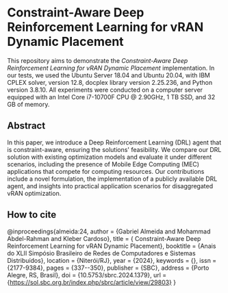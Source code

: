 # Constraint-Aware Deep Reinforcement Learning for vRAN Dynamic Placement

This repository aims to demonstrate the *Constraint-Aware Deep Reinforcement Learning for vRAN Dynamic Placement* implementation. In our tests, we used the Ubuntu Server 18.04 and Ubuntu 20.04, with IBM CPLEX solver, version 12.8, docplex library version 2.25.236, and Python version 3.8.10. All experiments were conducted on a computer server equipped with an Intel Core i7-10700F CPU @ 2.90GHz, 1 TB SSD, and 32 GB of memory.

## Abstract

In this paper, we introduce a Deep Reinforcement Learning (DRL) agent that is constraint-aware, ensuring the solutions' feasibility. We compare our DRL solution with existing optimization models and evaluate it under different scenarios, including the presence of Mobile Edge Computing (MEC) applications that compete for computing resources. Our contributions include a novel formulation, the implementation of a publicly available DRL agent, and insights into practical application scenarios for disaggregated vRAN optimization.

## How to cite

@inproceedings{almeida:24,
 author = {Gabriel Almeida and Mohammad Abdel-Rahman and Kleber Cardoso},
 title = { Constraint-Aware Deep Reinforcement Learning for vRAN Dynamic Placement},
 booktitle = {Anais do XLII Simpósio Brasileiro de Redes de Computadores e Sistemas Distribuídos},
 location = {Niterói/RJ},
 year = {2024},
 keywords = {},
 issn = {2177-9384},
 pages = {337--350},
 publisher = {SBC},
 address = {Porto Alegre, RS, Brasil},
 doi = {10.5753/sbrc.2024.1379},
 url = {https://sol.sbc.org.br/index.php/sbrc/article/view/29803}
}
